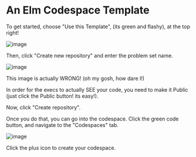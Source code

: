# An Elm Codespace Template

To get started, choose "Use this Template", (its green and flashy), at the top right!

![image](https://github.com/daltonma/elm-docker-devenv/assets/85321730/2582bb92-598e-4cbf-a0e5-ee00187c09c3)

Then, click "Create new repository" and enter the problem set name. 

![image](https://github.com/daltonma/elm-docker-devenv/assets/85321730/944dcb92-d50a-4be7-b524-1db2d862da6e)

This image is actually WRONG! (oh my gosh, how dare I!) 

In order for the execs to actually SEE your code, you need to make it Public (just click the Public button! its easy!).

Now, click "Create repository".

Once you do that, you can go into the codespace. Click the green code button, and navigate to the "Codespaces" tab.

![image](https://github.com/daltonma/elm-docker-devenv/assets/85321730/f0d5680d-a734-4955-9f4e-952f10e9d8d4)

Click the plus icon to create your codespace.
